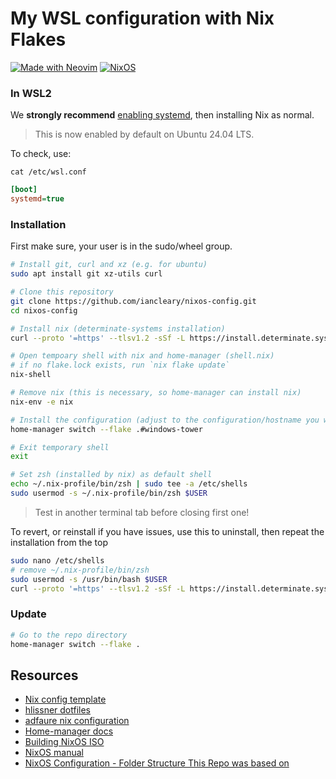 # My WSL configuration with Nix Flakes

[![Made with Neovim](https://img.shields.io/badge/Made%20with-Neovim-green&?style=flat&logo=neovim)](https://neovim.io)
[![NixOS](https://img.shields.io/badge/NixOS-24.05-blue?style=flat&logo=nixos&logoColor=white)](https://nixos.org)

### In WSL2

We **strongly recommend** [enabling systemd](https://ubuntu.com/blog/ubuntu-wsl-enable-systemd), then installing Nix as normal.

> This is now enabled by default on Ubuntu 24.04 LTS.

To check, use:

`cat /etc/wsl.conf`

```ini
[boot]
systemd=true
```

### Installation

First make sure, your user is in the sudo/wheel group.

```bash
# Install git, curl and xz (e.g. for ubuntu)
sudo apt install git xz-utils curl

# Clone this repository
git clone https://github.com/iancleary/nixos-config.git
cd nixos-config

# Install nix (determinate-systems installation)
curl --proto '=https' --tlsv1.2 -sSf -L https://install.determinate.systems/nix | sh -s -- install

# Open tempoary shell with nix and home-manager (shell.nix)
# if no flake.lock exists, run `nix flake update`
nix-shell

# Remove nix (this is necessary, so home-manager can install nix)
nix-env -e nix

# Install the configuration (adjust to the configuration/hostname you want to use )
home-manager switch --flake .#windows-tower

# Exit temporary shell
exit

# Set zsh (installed by nix) as default shell
echo ~/.nix-profile/bin/zsh | sudo tee -a /etc/shells
sudo usermod -s ~/.nix-profile/bin/zsh $USER
```

> Test in another terminal tab before closing first one!

To revert, or reinstall if you have issues, use this to uninstall, then repeat the installation from the top

```bash
sudo nano /etc/shells
# remove ~/.nix-profile/bin/zsh
sudo usermod -s /usr/bin/bash $USER
curl --proto '=https' --tlsv1.2 -sSf -L https://install.determinate.systems/nix | sh -s -- uninstall
```

### Update

```bash
# Go to the repo directory
home-manager switch --flake .
```

## Resources

- [Nix config template](https://github.com/Misterio77/nix-starter-configs)
- [hlissner dotfiles](https://github.com/hlissner/dotfiles)
- [adfaure nix configuration](https://github.com/adfaure/nix_configuration)
- [Home-manager docs](https://nix-community.github.io/home-manager/index.html#ch-nix-flakes)
- [Building NixOS ISO](https://ash64.eu/2022/03/08/custom-nixos-isos/)
- [NixOS manual](https://nixos.org/manual/nix/stable)
- [NixOS Configuration - Folder Structure This Repo was based on](https://github.com/LongerHV/nixos-configuration/tree/3d9baf05bc1bc34e2b9137a475db123e84b7aec5)
